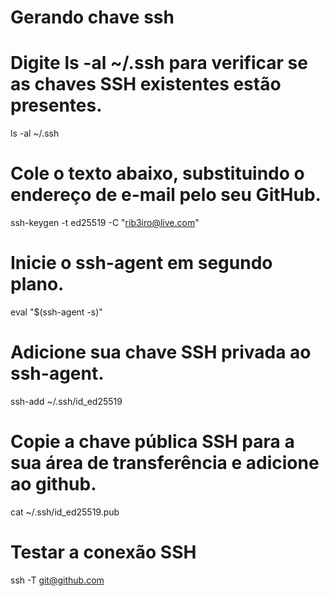 # Gerando chave ssh

# Digite ls -al ~/.ssh para verificar se as chaves SSH existentes estão presentes.
ls -al ~/.ssh

# Cole o texto abaixo, substituindo o endereço de e-mail pelo seu GitHub.
ssh-keygen -t ed25519 -C "rib3iro@live.com"

# Inicie o ssh-agent em segundo plano.
eval "$(ssh-agent -s)"

# Adicione sua chave SSH privada ao ssh-agent.
ssh-add ~/.ssh/id_ed25519

# Copie a chave pública SSH para a sua área de transferência e adicione ao github.
cat ~/.ssh/id_ed25519.pub

# Testar a conexão SSH
ssh -T git@github.com

